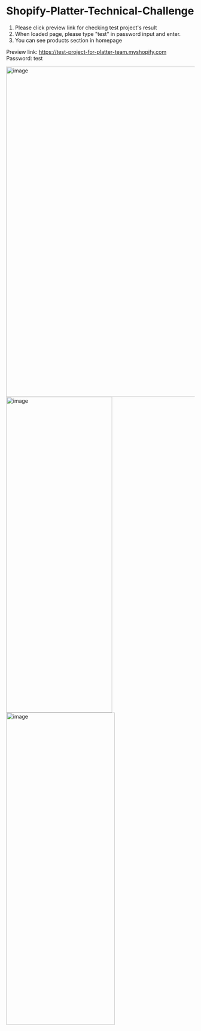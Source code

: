 # Shopify-Platter-Technical-Challenge
1. Please click preview link for checking test project's result
2. When loaded page, please type "test" in password input and enter.
3. You can see products section in homepage

Preview link: https://test-project-for-platter-team.myshopify.com <br>
Password: test

<img width="1919" height="883" alt="image" src="https://github.com/user-attachments/assets/b0fa771c-3cbc-4390-8176-30f77029e6f6" />
<img width="283" height="844" alt="image" src="https://github.com/user-attachments/assets/14ae9af3-f163-4a6c-bea7-729ab55a33c9" />
<img width="290" height="835" alt="image" src="https://github.com/user-attachments/assets/6bf240dd-920c-420a-a73c-1c850860f95b" />

